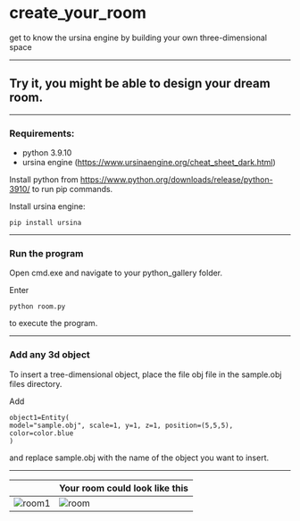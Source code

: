 # create_your_room
get to know the ursina engine by building your own three-dimensional space

***

## Try it, you might be able to design your dream room. ##

***

### Requirements: ###
- python 3.9.10
- ursina engine (https://www.ursinaengine.org/cheat_sheet_dark.html)

Install python from https://www.python.org/downloads/release/python-3910/ to run pip commands.

Install ursina engine:

    pip install ursina

***

### Run the program ###
Open cmd.exe and navigate to your python_gallery folder.

Enter

    python room.py

to execute the program.

***

### Add any 3d object ###
To insert a tree-dimensional object, place the file obj file in the sample.obj files directory.

Add
    
    object1=Entity(
    model="sample.obj", scale=1, y=1, z=1, position=(5,5,5), color=color.blue
    )

and replace sample.obj with the name of the object you want to insert.
***
|| Your room could look like this |
|------------------------------|-|
|![room1](https://user-images.githubusercontent.com/96919599/152256617-a48f12b8-824f-4e87-9829-10f33ccd5357.png)|![room](https://user-images.githubusercontent.com/96919599/152256436-6153668b-0a45-4aaa-9615-8b9623896fd2.jpg)|
